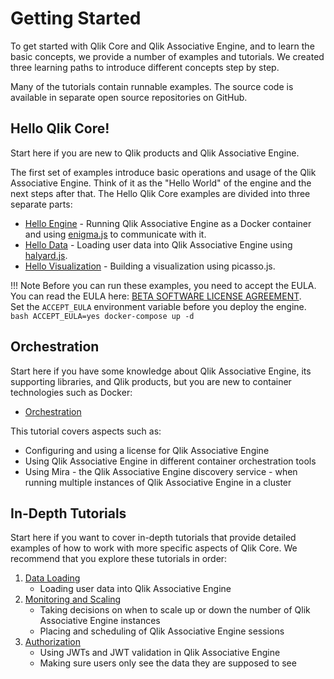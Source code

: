 # Getting Started

To get started with Qlik Core and Qlik Associative Engine, and to learn the basic concepts,
we provide a number of examples and tutorials.
We created three learning paths to introduce different concepts step by step.

Many of the tutorials contain runnable examples.
The source code is available in separate open source repositories on GitHub.

## Hello Qlik Core!

Start here if you are new to Qlik products and Qlik Associative Engine.

The first set of examples introduce basic operations and usage of the Qlik Associative Engine. Think of
it as the "Hello World" of the engine and the next steps after that.
The Hello Qlik Core examples are divided into three separate parts:

- [Hello Engine](./tutorials/hello-engine.md) - Running Qlik Associative Engine as a Docker container and using
    [enigma.js](https://github.com/qlik-oss/enigma.js/) to communicate with it.
- [Hello Data](./tutorials/hello-data.md) - Loading user data into Qlik Associative Engine using
    [halyard.js](https://github.com/qlik-oss/halyard.js).
- [Hello Visualization](./tutorials/hello-visualization.md) - Building a visualization using picasso.js.

!!! Note
    Before you can run these examples, you need to accept the EULA.</br>
    You can read the EULA here:
    [BETA SOFTWARE LICENSE AGREEMENT](../beta.md).
    </br>Set the `ACCEPT_EULA` environment variable before you deploy the engine.</br>
    ```bash
    ACCEPT_EULA=yes docker-compose up -d
    ```

## Orchestration

Start here if you have some knowledge about Qlik Associative Engine, its supporting libraries,
and Qlik products, but you are new to container technologies such as Docker:

- [Orchestration](./tutorials/orchestration.md)

This tutorial covers aspects such as:

- Configuring and using a license for Qlik Associative Engine
- Using Qlik Associative Engine in different container orchestration tools
- Using Mira - the Qlik Associative Engine discovery service - when running multiple
    instances of Qlik Associative Engine in a cluster

## In-Depth Tutorials

Start here if you want to cover in-depth tutorials that provide detailed
examples of how to work with more specific aspects of Qlik Core.
We recommend that you explore these tutorials in order:

1. [Data Loading](./tutorials/data-loading.md)
    - Loading user data into Qlik Associative Engine
1. [Monitoring and Scaling](./tutorials/scalability/overview.md)
    - Taking decisions on when to scale up or down the number of Qlik Associative Engine instances
    - Placing and scheduling of Qlik Associative Engine sessions
1. [Authorization](./tutorials/authorization.md)
    - Using JWTs and JWT validation in Qlik Associative Engine
    - Making sure users only see the data they are supposed to see
